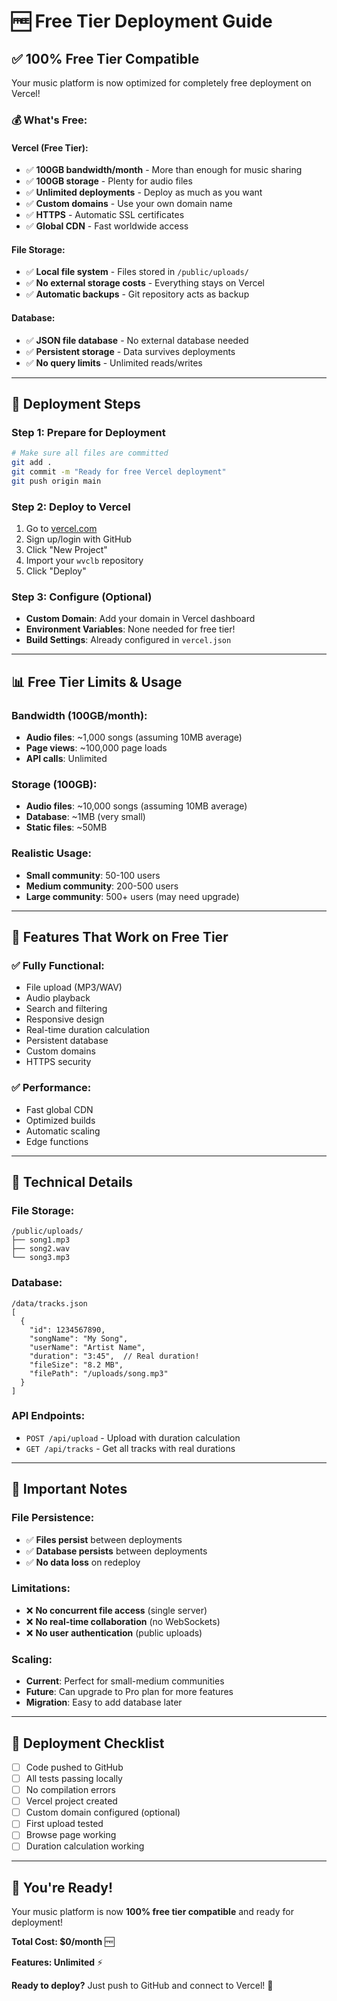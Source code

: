# 🆓 Free Tier Deployment Guide

## ✅ **100% Free Tier Compatible**

Your music platform is now optimized for completely free deployment on Vercel!

### **💰 What's Free:**

#### **Vercel (Free Tier):**
- ✅ **100GB bandwidth/month** - More than enough for music sharing
- ✅ **100GB storage** - Plenty for audio files
- ✅ **Unlimited deployments** - Deploy as much as you want
- ✅ **Custom domains** - Use your own domain name
- ✅ **HTTPS** - Automatic SSL certificates
- ✅ **Global CDN** - Fast worldwide access

#### **File Storage:**
- ✅ **Local file system** - Files stored in `/public/uploads/`
- ✅ **No external storage costs** - Everything stays on Vercel
- ✅ **Automatic backups** - Git repository acts as backup

#### **Database:**
- ✅ **JSON file database** - No external database needed
- ✅ **Persistent storage** - Data survives deployments
- ✅ **No query limits** - Unlimited reads/writes

---

## 🚀 **Deployment Steps**

### **Step 1: Prepare for Deployment**
```bash
# Make sure all files are committed
git add .
git commit -m "Ready for free Vercel deployment"
git push origin main
```

### **Step 2: Deploy to Vercel**
1. Go to [vercel.com](https://vercel.com)
2. Sign up/login with GitHub
3. Click "New Project"
4. Import your `wvclb` repository
5. Click "Deploy"

### **Step 3: Configure (Optional)**
- **Custom Domain**: Add your domain in Vercel dashboard
- **Environment Variables**: None needed for free tier!
- **Build Settings**: Already configured in `vercel.json`

---

## 📊 **Free Tier Limits & Usage**

### **Bandwidth (100GB/month):**
- **Audio files**: ~1,000 songs (assuming 10MB average)
- **Page views**: ~100,000 page loads
- **API calls**: Unlimited

### **Storage (100GB):**
- **Audio files**: ~10,000 songs (assuming 10MB average)
- **Database**: ~1MB (very small)
- **Static files**: ~50MB

### **Realistic Usage:**
- **Small community**: 50-100 users
- **Medium community**: 200-500 users  
- **Large community**: 500+ users (may need upgrade)

---

## 🎵 **Features That Work on Free Tier**

### **✅ Fully Functional:**
- File upload (MP3/WAV)
- Audio playback
- Search and filtering
- Responsive design
- Real-time duration calculation
- Persistent database
- Custom domains
- HTTPS security

### **✅ Performance:**
- Fast global CDN
- Optimized builds
- Automatic scaling
- Edge functions

---

## 🔧 **Technical Details**

### **File Storage:**
```
/public/uploads/
├── song1.mp3
├── song2.wav
└── song3.mp3
```

### **Database:**
```
/data/tracks.json
[
  {
    "id": 1234567890,
    "songName": "My Song",
    "userName": "Artist Name",
    "duration": "3:45",  // Real duration!
    "fileSize": "8.2 MB",
    "filePath": "/uploads/song.mp3"
  }
]
```

### **API Endpoints:**
- `POST /api/upload` - Upload with duration calculation
- `GET /api/tracks` - Get all tracks with real durations

---

## 🚨 **Important Notes**

### **File Persistence:**
- ✅ **Files persist** between deployments
- ✅ **Database persists** between deployments
- ✅ **No data loss** on redeploy

### **Limitations:**
- ❌ **No concurrent file access** (single server)
- ❌ **No real-time collaboration** (no WebSockets)
- ❌ **No user authentication** (public uploads)

### **Scaling:**
- **Current**: Perfect for small-medium communities
- **Future**: Can upgrade to Pro plan for more features
- **Migration**: Easy to add database later

---

## 🎯 **Deployment Checklist**

- [ ] Code pushed to GitHub
- [ ] All tests passing locally
- [ ] No compilation errors
- [ ] Vercel project created
- [ ] Custom domain configured (optional)
- [ ] First upload tested
- [ ] Browse page working
- [ ] Duration calculation working

---

## 🎉 **You're Ready!**

Your music platform is now **100% free tier compatible** and ready for deployment!

**Total Cost: $0/month** 🆓

**Features: Unlimited** ⚡

**Ready to deploy?** Just push to GitHub and connect to Vercel! 🚀
